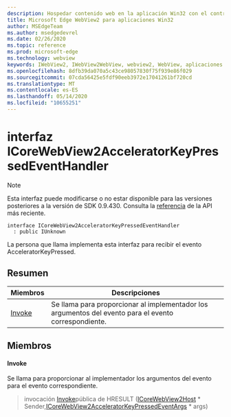 ```yaml
---
description: Hospedar contenido web en la aplicación Win32 con el control Microsoft Edge WebView2
title: Microsoft Edge WebView2 para aplicaciones Win32
author: MSEdgeTeam
ms.author: msedgedevrel
ms.date: 02/26/2020
ms.topic: reference
ms.prod: microsoft-edge
ms.technology: webview
keywords: IWebView2, IWebView2WebView, webview2, WebView, aplicaciones Win32, Win32, Edge, ICoreWebView2, ICoreWebView2Host, control de explorador, HTML Edge
ms.openlocfilehash: 8dfb39da070a5c43ce98057830f75f939e86f029
ms.sourcegitcommit: 07cda56425e5fdf90eeb3972e17041261bf720cd
ms.translationtype: MT
ms.contentlocale: es-ES
ms.lasthandoff: 05/14/2020
ms.locfileid: "10655251"
---
```

# interfaz ICoreWebView2AcceleratorKeyPressedEventHandler 

> [!NOTE]
> Esta interfaz puede modificarse o no estar disponible para las versiones posteriores a la versión de SDK 0.9.430. Consulta la [referencia](../../../webview2-api-reference.md) de la API más reciente.

```
interface ICoreWebView2AcceleratorKeyPressedEventHandler
  : public IUnknown
```

La persona que llama implementa esta interfaz para recibir el evento AcceleratorKeyPressed.

## Resumen

 Miembros                        | Descripciones
--------------------------------|---------------------------------------------
[Invoke](#invoke) | Se llama para proporcionar al implementador los argumentos del evento para el evento correspondiente.

## Miembros

#### Invoke 

Se llama para proporcionar al implementador los argumentos del evento para el evento correspondiente.

> invocación [Invoke](#invoke)pública de HRESULT ([ICoreWebView2Host](ICoreWebView2Host.md) * Sender,[ICoreWebView2AcceleratorKeyPressedEventArgs](ICoreWebView2AcceleratorKeyPressedEventArgs.md) * args)

